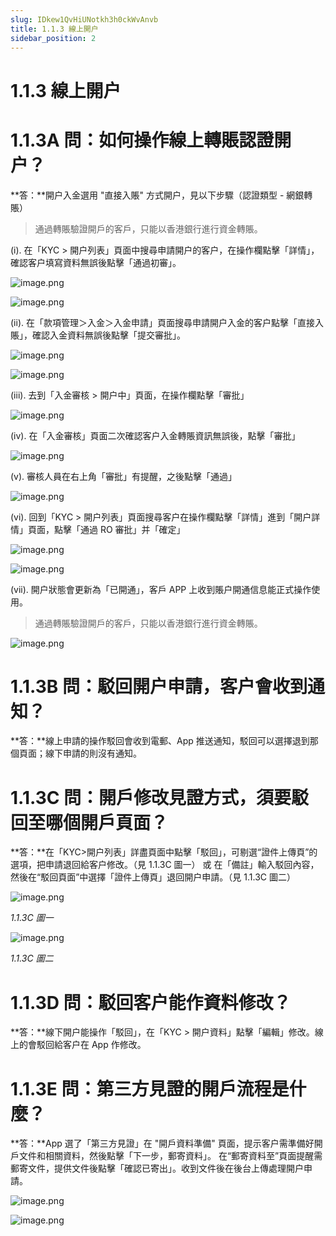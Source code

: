 ```yaml
---
slug: IDkew1QvHiUNotkh3h0ckWvAnvb
title: 1.1.3 線上開户
sidebar_position: 2
---
```



# 1.1.3 線上開户


# 1.1.3A 問：如何操作線上轉賬認證開户？


**答：**開户入金選用 "直接入賬" 方式開户，見以下步驟（認證類型 - 網銀轉賬）

> 通過轉賬驗證開戶的客戶，只能以香港銀行進行資金轉賬。

(i). 在「KYC > 開户列表」頁面中搜尋申請開户的客户，在操作欄點擊「詳情」，確認客户填寫資料無誤後點擊「通過初審」。


![image.png](/assets/1f0e9e773ea8e9775ef7a139a13a13ea.png)


![image.png](/assets/4959264fc230f3b499fcef760f56e103.png)


(ii). 在「款項管理＞入金＞入金申請」頁面搜尋申請開户入金的客户點擊「直接入賬」，確認入金資料無誤後點擊「提交審批」。


![image.png](/assets/4b1b914bb83356ec6b05fb20813f08ce.png)


![image.png](/assets/68d56a543050ca6ed152e3afe511eca7.png)


(iii). 去到「入金審核 > 開户中」頁面，在操作欄點擊「審批」


![image.png](/assets/a3cd295a293e91b9179a8badbd8c417e.png)


(iv). 在「入金審核」頁面二次確認客户入金轉賬資訊無誤後，點擊「審批」


![image.png](/assets/102a1bc5d0e7550009c4a6d40dd1bf7e.png)


(v). 審核人員在右上角「審批」有提醒，之後點擊「通過」


![image.png](/assets/eedba67d6279b5b2ac98e4a8cd75123f.png)


(vi). 回到「KYC > 開户列表」頁面搜尋客户在操作欄點擊「詳情」進到「開户詳情」頁面，點擊「通過 RO 審批」并「確定」


![image.png](/assets/bbae3cea560b2ceab45dc238bfd29521.png)


![image.png](/assets/d3016ebf44f1789074220dc10bfa75f8.png)


(vii). 開户狀態會更新為「已開通」，客戶 APP 上收到賬户開通信息能正式操作使用。

> 通過轉賬驗證開戶的客戶，只能以香港銀行進行資金轉賬。

![image.png](/assets/5f3c79a034d26ab7169e4faa51ecc8d8.png)


# 1.1.3B 問：駁回開户申請，客户會收到通知？


**答：**線上申請的操作駁回會收到電郵、App 推送通知，駁回可以選擇退到那個頁面；線下申請的則沒有通知。


# 1.1.3C 問：開戶修改見證方式，須要駁回至哪個開戶頁面？


**答：**在「KYC>開户列表」詳盡頁面中點擊「駁回」，可剔選“證件上傳頁”的選項，把申請退回給客户修改。（見 1.1.3C 圖一）
或 在「備註」輸入駁回內容，然後在“駁回頁面”中選擇「證件上傳頁」退回開户申請。（見 1.1.3C 圖二）


![image.png](/assets/e76e9e35fe37cc5ca2f81b6e485337d7.png)


_1.1.3C 圖一_


![image.png](/assets/227ea4465293036330471ee920b8ef8f.png)


_1.1.3C 圖二_


# 1.1.3D 問：駁回客户能作資料修改？


**答：**線下開户能操作「駁回」，在「KYC > 開户資料」點擊「編輯」修改。線上的會駁回給客户在 App 作修改。


# 1.1.3E 問：第三方見證的開戶流程是什麼？


**答：**App 選了「第三方見證」在 "開戶資料準備" 頁面，提示客户需準備好開戶文件和相關資料，然後點擊「下一步，郵寄資料」。
在“郵寄資料至”頁面提醒需郵寄文件，提供文件後點擊「確認已寄出」。收到文件後在後台上傳處理開户申請。


![image.png](/assets/65be4741fa3ff9432b266cf4575909df.png)


![image.png](/assets/c4d4fb24d9a08f06f1c88f9fc5078e6b.png)

